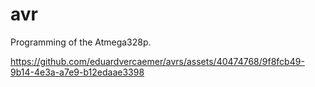 # avr

Programming of the Atmega328p.

https://github.com/eduardvercaemer/avrs/assets/40474768/9f8fcb49-9b14-4e3a-a7e9-b12edaae3398
